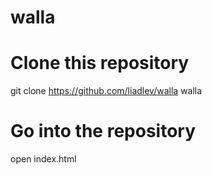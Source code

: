 # walla

# Clone this repository
git clone https://github.com/liadlev/walla walla
# Go into the repository
open index.html